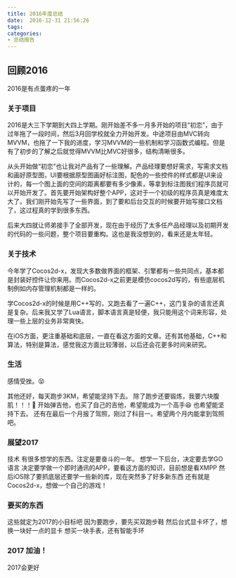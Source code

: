 ```yaml
---
title: 2016年度总结
date:  2016-12-31 21:56:26
tags:
categories:
- 总结报告
---
```


## 回顾2016
2016是有点蛋疼的一年

### 关于项目
2016是大三下学期到大四上学期。刚开始差不多一月多开始的项目“初恋”，由于过年拖了一段时间，然后3月回学校就全力开始开发。中途项目由MVC转向MVVM，也拖了一下我的进度，学习MVVM的一些机制和学习函数式编程。但是有了初步的了解之后就觉得MVVM比MVC好很多，结构清晰很多。

从头开始做“初恋”也让我对产品有了一些理解。产品经理要想好需求，写需求文档和画好原型图，UI要根据原型图画好标注图，配色的一些控件的样式都是UI来设计的，每一个图上面的空间的距离都要有多少像素，等拿到标注图我们程序员就可以开始开发了。首先要开始架构好整个APP，这对于一个初级的程序员真是难度太大了。我们刚开始先写了一些界面，到了要和后台交互的时候要开始写接口文档了，这过程真的学到很多东西。

后来大四就让师弟接手了全部开发，现在由于经历了太多任产品经理以及初期开发的代码的一些问题，整个项目要重构。这也是我没想到的，看来还是太年轻。

### 关于技术
今年学了Cocos2d-x，发现大多数做界面的框架、引擎都有一些共同点，基本都是封装好控件让你来用。而Cocos2d-x之前更是模仿cocos2d写的，有些底层机制例如内存管理机制都是一样的。

学Cocos2d-x的时候是用C++写的，又跑去看了一遍C++，这门复杂的语言还真是复杂。后来我又学了Lua语言，脚本语言真是轻便，我只能用这个词来形容，处理一些上层的业务非常爽快。

在iOS方面，更注重基础和底层，一直在看这方面的文章。还有其他基础，C++和算法，特别是算法，感觉我这方面比较薄弱，以后还会花更多时间来研究。

### 生活
感情受挫。😝

其他还好，每天跑步3KM，希望能坚持下去。
除了跑步还要锻炼，我要六块腹肌！！！👊
开始弹吉他，也买了自己的吉他，希望能成为一个高手😆 也希望能坚持下去。
还有在最后一个月报了驾照，刚过了科目一。希望两个月内能拿到驾照吧。

### 展望2017
技术
有很多想学的东西。注定是要奋斗的一年。
想学一下后台，决定要去学GO语言
决定要学做一个即时通讯的APP，要看这方面的知识，目前想是看XMPP
然后iOS除了要抓底层还要学一些新的库，现在突然多了好多新东西
还有就是Cocos2d-x，想做一个自己的游戏！

### 要买的东西
这些就定为2017的小目标吧
因为要跑步，要先买双跑步鞋
然后台式显卡坏了，想换一块好一点的显卡
想买一块手表，还有智能手环

### 2017 加油！
2017会更好


